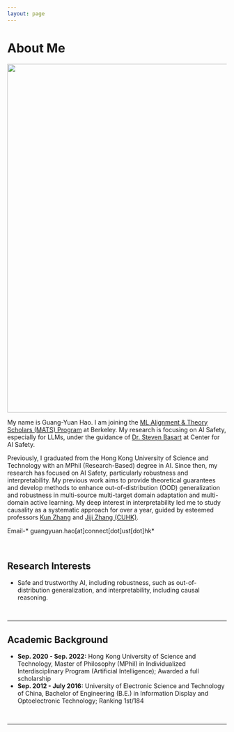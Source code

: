 ```yaml
---
layout: page
---
```


# About Me

<img src="https://guangyuanhao.github.io/guangyuan1.jpg" class="floatpic" width="1200" height="800">

<!-- I am Guangyuan Hao, currently serving as a research assistant with a focus on causality, physically in Abu Dhabi. My research is conducted under the guidance of esteemed professors [Kun Zhang](https://www.andrew.cmu.edu/user/kunz1/) at Carnegie Mellon University (CMU) and [Jiji Zhang](https://arts.cuhk.edu.hk/web/index.php/professor-zhang-jiji) at The Chinese University of Hong Kong (CUHK).

Additionally, since 2020, I have had the privilege of closely collaborating with Professor [Hao Wang](http://www.wanghao.in/) at Rutgers University, specifically in the field of Safe /Trustworthy AI. -->

My name is Guang-Yuan Hao. I am joining the [ML Alignment & Theory Scholars (MATS) Program](https://www.matsprogram.org) at Berkeley. My research is focusing on AI Safety, especially for LLMs, under the guidance of [Dr. Steven Basart](https://stevenbas.art/) at Center for AI Safety.

<!-- Additionally, since 2021, I have had the privilege of closely collaborating with Professor [Hao Wang](http://www.wanghao.in/) at Rutgers University, specifically in the field of Safe /Trustworthy AI. -->

<!-- Furthermore, I am engaged in collaborative research endeavors with Professors [Yuanzhi Li](https://scholar.google.com/citations?user=aHtfItQAAAAJ&hl=en) and Kun Zhang at CMU, exploring the fascinating realm of the physics of Large Language Models (LLMs) recently. -->


Previously, I graduated from the Hong Kong University of Science and Technology with an MPhil (Research-Based) degree in AI. Since then, my research has focused on AI Safety, particularly robustness and interpretability. My previous work aims to provide theoretical guarantees and develop methods to enhance out-of-distribution (OOD) generalization and robustness in multi-source multi-target domain adaptation and multi-domain active learning. My deep interest in interpretability led me to study causality as a systematic approach for over a year, guided by esteemed professors [Kun Zhang](https://www.andrew.cmu.edu/user/kunz1/) and [Jiji Zhang (CUHK)](https://arts.cuhk.edu.hk/web/index.php/professor-zhang-jiji).

Email-* guangyuan.hao[at]connect[dot]ust[dot]hk*

<br>

## Research Interests

- Safe and trustworthy AI, including robustness, such as out-of-distribution generalization, and interpretability, including causal reasoning.




<!-- - Physics of LLMs -->


<!-- My primary focus revolves around the development of theoretical frameworks aimed at explaining data and AI models and address real-world challenges to make AI systems trustworthy. -->



<!-- I am deeply dedicated to the field of causality, which plays a pivotal role in uncovering and comprehending cause-and-effect relationships. Causality inherently provides interpretability and robustness while enabling evidence-based decision-making. My ultimate goal is to extend the applicability of causality to deal with complex real-world data, such as images, texts, and videos.

Furthermore, I am fully immersed in the exploration of the Physics of Large Language Models (LLMs). My goal is to unravel the emergence of intelligence within these LLMs and potentially formulate corresponding theories. This endeavor aims to elevate the intelligence of Artificial General Intelligence (AGI) and mitigate the risk of its misuse.

I firmly believe that substantial theoretical advancements are driven by real-world applications. My specific focus revolves around harnessing the combined power of causality and LLMs for applications in trustworthy AI and groundbreaking scientific domains, including automated theorem proving, protein research, materials discovery, and more. These domains are pivotal in identifying urgent challenges and unlocking the untapped potential inherent in causality and the physics of LLMs. -->

<br>

---
## Academic Background
<!-- **<font color='red'>[Highlight]</font> I am looking for PhD to start in 2025 Fall. Contact me if you have any leads!** -->

- **Sep. 2020 - Sep. 2022:** Hong Kong University of Science and Technology, Master of Philosophy (MPhil) in Individualized Interdisciplinary Program (Artificial Intelligence); Awarded a full scholarship
- **Sep. 2012 - July 2016:** University of Electronic Science and Technology of China, Bachelor of Engineering (B.E.) in Information Display and Optoelectronic Technology; Ranking 1st/184

<br>

---

<!-- ## News and Updates

- **Dec 2023：**I just started a new exciting project on the physics of LLMs. -->

<br>

